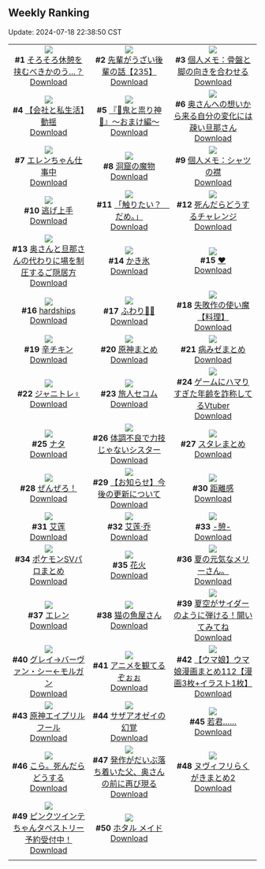 ## Weekly Ranking
Update: 2024-07-18 22:38:50 CST

|      |      |      |
| :----: | :----: | :----: |
| ![](https://i.pixiv.re/c/240x480/img-master/img/2024/07/12/01/36/24/120447959_p0_master1200.jpg)<br>**#1** [そろそろ休憩を挟むべきかのう…？](https://www.pixiv.net/artworks/120447959)<br>[Download](https://i.pixiv.re/img-original/img/2024/07/12/01/36/24/120447959_p0.png) | ![](https://i.pixiv.re/c/240x480/img-master/img/2024/07/12/19/00/23/120463080_p0_master1200.jpg)<br>**#2** [先輩がうざい後輩の話【235】](https://www.pixiv.net/artworks/120463080)<br>[Download](https://i.pixiv.re/img-original/img/2024/07/12/19/00/23/120463080_p0.png) | ![](https://i.pixiv.re/c/240x480/img-master/img/2024/07/11/06/00/07/120424555_p0_master1200.jpg)<br>**#3** [個人メモ：骨盤と脚の向きを合わせる](https://www.pixiv.net/artworks/120424555)<br>[Download](https://i.pixiv.re/img-original/img/2024/07/11/06/00/07/120424555_p0.jpg) |
| ![](https://i.pixiv.re/c/240x480/img-master/img/2024/07/12/12/00/16/120455449_p0_master1200.jpg)<br>**#4** [【会社と私生活】動揺](https://www.pixiv.net/artworks/120455449)<br>[Download](https://i.pixiv.re/img-original/img/2024/07/12/12/00/16/120455449_p0.jpg) | ![](https://i.pixiv.re/c/240x480/img-master/img/2024/07/12/21/42/44/120468116_p0_master1200.jpg)<br>**#5** [『👹鬼と祟り神🐉』～おまけ編～](https://www.pixiv.net/artworks/120468116)<br>[Download](https://i.pixiv.re/img-original/img/2024/07/12/21/42/44/120468116_p0.png) | ![](https://i.pixiv.re/c/240x480/img-master/img/2024/07/12/00/08/57/120445823_p0_master1200.jpg)<br>**#6** [奥さんへの想いから来る自分の変化には疎い旦那さん](https://www.pixiv.net/artworks/120445823)<br>[Download](https://i.pixiv.re/img-original/img/2024/07/12/00/08/57/120445823_p0.jpg) |
| ![](https://i.pixiv.re/c/240x480/img-master/img/2024/07/13/00/00/21/120472631_p0_master1200.jpg)<br>**#7** [エレンちゃん仕事中](https://www.pixiv.net/artworks/120472631)<br>[Download](https://i.pixiv.re/img-original/img/2024/07/13/00/00/21/120472631_p0.jpg) | ![](https://i.pixiv.re/c/240x480/img-master/img/2024/07/12/07/30/01/120452141_p0_master1200.jpg)<br>**#8** [洞窟の魔物](https://www.pixiv.net/artworks/120452141)<br>[Download](https://i.pixiv.re/img-original/img/2024/07/12/07/30/01/120452141_p0.jpg) | ![](https://i.pixiv.re/c/240x480/img-master/img/2024/07/13/06/00/08/120479009_p0_master1200.jpg)<br>**#9** [個人メモ：シャツの襟](https://www.pixiv.net/artworks/120479009)<br>[Download](https://i.pixiv.re/img-original/img/2024/07/13/06/00/08/120479009_p0.jpg) |
| ![](https://i.pixiv.re/c/240x480/img-master/img/2024/07/12/22/08/44/120469010_p0_master1200.jpg)<br>**#10** [逃げ上手](https://www.pixiv.net/artworks/120469010)<br>[Download](https://i.pixiv.re/img-original/img/2024/07/12/22/08/44/120469010_p0.jpg) | ![](https://i.pixiv.re/c/240x480/img-master/img/2024/07/12/00/00/13/120445267_p0_master1200.jpg)<br>**#11** [「触りたい？　だめ。」](https://www.pixiv.net/artworks/120445267)<br>[Download](https://i.pixiv.re/img-original/img/2024/07/12/00/00/13/120445267_p0.jpg) | ![](https://i.pixiv.re/c/240x480/img-master/img/2024/07/11/00/18/22/120419417_p0_master1200.jpg)<br>**#12** [死んだらどうするチャレンジ](https://www.pixiv.net/artworks/120419417)<br>[Download](https://i.pixiv.re/img-original/img/2024/07/11/00/18/22/120419417_p0.jpg) |
| ![](https://i.pixiv.re/c/240x480/img-master/img/2024/07/11/09/42/01/120419074_p0_master1200.jpg)<br>**#13** [奥さんと旦那さんの代わりに場を制圧するご隠居方](https://www.pixiv.net/artworks/120419074)<br>[Download](https://i.pixiv.re/img-original/img/2024/07/11/09/42/01/120419074_p0.jpg) | ![](https://i.pixiv.re/c/240x480/img-master/img/2024/07/11/20/55/04/120439360_p0_master1200.jpg)<br>**#14** [かき氷](https://www.pixiv.net/artworks/120439360)<br>[Download](https://i.pixiv.re/img-original/img/2024/07/11/20/55/04/120439360_p0.png) | ![](https://i.pixiv.re/c/240x480/img-master/img/2024/07/12/00/00/20/120445305_p0_master1200.jpg)<br>**#15** [❤](https://www.pixiv.net/artworks/120445305)<br>[Download](https://i.pixiv.re/img-original/img/2024/07/12/00/00/20/120445305_p0.jpg) |
| ![](https://i.pixiv.re/c/240x480/img-master/img/2024/07/13/00/00/21/120472627_p0_master1200.jpg)<br>**#16** [hardships](https://www.pixiv.net/artworks/120472627)<br>[Download](https://i.pixiv.re/img-original/img/2024/07/13/00/00/21/120472627_p0.png) | ![](https://i.pixiv.re/c/240x480/img-master/img/2024/07/12/00/00/08/120445237_p0_master1200.jpg)<br>**#17** [ふわり💠🫧](https://www.pixiv.net/artworks/120445237)<br>[Download](https://i.pixiv.re/img-original/img/2024/07/12/00/00/08/120445237_p0.png) | ![](https://i.pixiv.re/c/240x480/img-master/img/2024/07/13/10/28/09/120482946_p0_master1200.jpg)<br>**#18** [失敗作の使い魔【料理】](https://www.pixiv.net/artworks/120482946)<br>[Download](https://i.pixiv.re/img-original/img/2024/07/13/10/28/09/120482946_p0.png) |
| ![](https://i.pixiv.re/c/240x480/img-master/img/2024/07/12/20/30/07/120465739_p0_master1200.jpg)<br>**#19** [辛チキン](https://www.pixiv.net/artworks/120465739)<br>[Download](https://i.pixiv.re/img-original/img/2024/07/12/20/30/07/120465739_p0.png) | ![](https://i.pixiv.re/c/240x480/img-master/img/2024/07/12/20/38/12/120466001_p0_master1200.jpg)<br>**#20** [原神まとめ](https://www.pixiv.net/artworks/120466001)<br>[Download](https://i.pixiv.re/img-original/img/2024/07/12/20/38/12/120466001_p0.jpg) | ![](https://i.pixiv.re/c/240x480/img-master/img/2024/07/12/00/27/32/120446387_p0_master1200.jpg)<br>**#21** [病みゼまとめ](https://www.pixiv.net/artworks/120446387)<br>[Download](https://i.pixiv.re/img-original/img/2024/07/12/00/27/32/120446387_p0.png) |
| ![](https://i.pixiv.re/c/240x480/img-master/img/2024/07/11/18/42/42/120435899_p0_master1200.jpg)<br>**#22** [ジャニトレ♀](https://www.pixiv.net/artworks/120435899)<br>[Download](https://i.pixiv.re/img-original/img/2024/07/11/18/42/42/120435899_p0.jpg) | ![](https://i.pixiv.re/c/240x480/img-master/img/2024/07/12/19/05/50/120463281_p0_master1200.jpg)<br>**#23** [旅人セコム](https://www.pixiv.net/artworks/120463281)<br>[Download](https://i.pixiv.re/img-original/img/2024/07/12/19/05/50/120463281_p0.jpg) | ![](https://i.pixiv.re/c/240x480/img-master/img/2024/07/12/21/18/17/120467248_p0_master1200.jpg)<br>**#24** [ゲームにハマりすぎた年齢を詐称してるVtuber](https://www.pixiv.net/artworks/120467248)<br>[Download](https://i.pixiv.re/img-original/img/2024/07/12/21/18/17/120467248_p0.png) |
| ![](https://i.pixiv.re/c/240x480/img-master/img/2024/07/12/22/56/28/120470510_p0_master1200.jpg)<br>**#25** [ナタ](https://www.pixiv.net/artworks/120470510)<br>[Download](https://i.pixiv.re/img-original/img/2024/07/12/22/56/28/120470510_p0.png) | ![](https://i.pixiv.re/c/240x480/img-master/img/2024/07/13/19/33/14/120494549_p0_master1200.jpg)<br>**#26** [体調不良で力技じゃないシスター](https://www.pixiv.net/artworks/120494549)<br>[Download](https://i.pixiv.re/img-original/img/2024/07/13/19/33/14/120494549_p0.jpg) | ![](https://i.pixiv.re/c/240x480/img-master/img/2024/07/12/22/26/46/120469568_p0_master1200.jpg)<br>**#27** [スタレまとめ](https://www.pixiv.net/artworks/120469568)<br>[Download](https://i.pixiv.re/img-original/img/2024/07/12/22/26/46/120469568_p0.jpg) |
| ![](https://i.pixiv.re/c/240x480/img-master/img/2024/07/12/18/46/28/120462697_p0_master1200.jpg)<br>**#28** [ぜんぜろ！](https://www.pixiv.net/artworks/120462697)<br>[Download](https://i.pixiv.re/img-original/img/2024/07/12/18/46/28/120462697_p0.jpg) | ![](https://i.pixiv.re/c/240x480/img-master/img/2024/07/12/20/22/04/120465495_p0_master1200.jpg)<br>**#29** [【お知らせ】今後の更新について](https://www.pixiv.net/artworks/120465495)<br>[Download](https://i.pixiv.re/img-original/img/2024/07/12/20/22/04/120465495_p0.jpg) | ![](https://i.pixiv.re/c/240x480/img-master/img/2024/07/12/19/18/15/120463609_p0_master1200.jpg)<br>**#30** [距離感](https://www.pixiv.net/artworks/120463609)<br>[Download](https://i.pixiv.re/img-original/img/2024/07/12/19/18/15/120463609_p0.jpg) |
| ![](https://i.pixiv.re/c/240x480/img-master/img/2024/07/12/14/42/06/120457800_p0_master1200.jpg)<br>**#31** [艾莲](https://www.pixiv.net/artworks/120457800)<br>[Download](https://i.pixiv.re/img-original/img/2024/07/12/14/42/06/120457800_p0.jpg) | ![](https://i.pixiv.re/c/240x480/img-master/img/2024/07/12/17/39/56/120460951_p0_master1200.jpg)<br>**#32** [艾莲·乔](https://www.pixiv.net/artworks/120460951)<br>[Download](https://i.pixiv.re/img-original/img/2024/07/12/17/39/56/120460951_p0.jpg) | ![](https://i.pixiv.re/c/240x480/img-master/img/2024/07/12/00/04/42/120445662_p0_master1200.jpg)<br>**#33** [-憩-](https://www.pixiv.net/artworks/120445662)<br>[Download](https://i.pixiv.re/img-original/img/2024/07/12/00/04/42/120445662_p0.jpg) |
| ![](https://i.pixiv.re/c/240x480/img-master/img/2024/07/12/00/10/45/120445874_p0_master1200.jpg)<br>**#34** [ポケモンSVパロまとめ](https://www.pixiv.net/artworks/120445874)<br>[Download](https://i.pixiv.re/img-original/img/2024/07/12/00/10/45/120445874_p0.png) | ![](https://i.pixiv.re/c/240x480/img-master/img/2024/07/12/06/00/18/120451124_p0_master1200.jpg)<br>**#35** [花火](https://www.pixiv.net/artworks/120451124)<br>[Download](https://i.pixiv.re/img-original/img/2024/07/12/06/00/18/120451124_p0.png) | ![](https://i.pixiv.re/c/240x480/img-master/img/2024/07/12/08/45/57/120453015_p0_master1200.jpg)<br>**#36** [夏の元気なメリーさん。](https://www.pixiv.net/artworks/120453015)<br>[Download](https://i.pixiv.re/img-original/img/2024/07/12/08/45/57/120453015_p0.jpg) |
| ![](https://i.pixiv.re/c/240x480/img-master/img/2024/07/12/22/55/20/120470461_p0_master1200.jpg)<br>**#37** [エレン](https://www.pixiv.net/artworks/120470461)<br>[Download](https://i.pixiv.re/img-original/img/2024/07/12/22/55/20/120470461_p0.png) | ![](https://i.pixiv.re/c/240x480/img-master/img/2024/07/12/18/14/59/120461925_p0_master1200.jpg)<br>**#38** [猫の魚屋さん](https://www.pixiv.net/artworks/120461925)<br>[Download](https://i.pixiv.re/img-original/img/2024/07/12/18/14/59/120461925_p0.jpg) | ![](https://i.pixiv.re/c/240x480/img-master/img/2024/07/12/18/52/23/120462809_p0_master1200.jpg)<br>**#39** [夏空がサイダーのように弾ける！開いてみてね](https://www.pixiv.net/artworks/120462809)<br>[Download](https://i.pixiv.re/img-original/img/2024/07/12/18/52/23/120462809_p0.jpg) |
| ![](https://i.pixiv.re/c/240x480/img-master/img/2024/07/12/00/00/22/120445318_p0_master1200.jpg)<br>**#40** [グレイ→バーヴァン・シー←モルガン](https://www.pixiv.net/artworks/120445318)<br>[Download](https://i.pixiv.re/img-original/img/2024/07/12/00/00/22/120445318_p0.jpg) | ![](https://i.pixiv.re/c/240x480/img-master/img/2024/07/11/13/38/42/120430629_p0_master1200.jpg)<br>**#41** [アニメを観てるぞぉぉ](https://www.pixiv.net/artworks/120430629)<br>[Download](https://i.pixiv.re/img-original/img/2024/07/11/13/38/42/120430629_p0.jpg) | ![](https://i.pixiv.re/c/240x480/img-master/img/2024/07/12/00/01/11/120445451_p0_master1200.jpg)<br>**#42** [【ウマ娘】ウマ娘漫画まとめ112【漫画3枚+イラスト1枚】](https://www.pixiv.net/artworks/120445451)<br>[Download](https://i.pixiv.re/img-original/img/2024/07/12/00/01/11/120445451_p0.jpg) |
| ![](https://i.pixiv.re/c/240x480/img-master/img/2024/07/12/17/38/31/120460929_p0_master1200.jpg)<br>**#43** [原神エイプリルフール](https://www.pixiv.net/artworks/120460929)<br>[Download](https://i.pixiv.re/img-original/img/2024/07/12/17/38/31/120460929_p0.jpg) | ![](https://i.pixiv.re/c/240x480/img-master/img/2024/07/12/00/17/23/120446087_p0_master1200.jpg)<br>**#44** [サザアオゼイの幻覚](https://www.pixiv.net/artworks/120446087)<br>[Download](https://i.pixiv.re/img-original/img/2024/07/12/00/17/23/120446087_p0.png) | ![](https://i.pixiv.re/c/240x480/img-master/img/2024/07/11/23/49/52/120444865_p0_master1200.jpg)<br>**#45** [若君……](https://www.pixiv.net/artworks/120444865)<br>[Download](https://i.pixiv.re/img-original/img/2024/07/11/23/49/52/120444865_p0.jpg) |
| ![](https://i.pixiv.re/c/240x480/img-master/img/2024/07/11/19/44/03/120437426_p0_master1200.jpg)<br>**#46** [こら。死んだらどうする](https://www.pixiv.net/artworks/120437426)<br>[Download](https://i.pixiv.re/img-original/img/2024/07/11/19/44/03/120437426_p0.jpg) | ![](https://i.pixiv.re/c/240x480/img-master/img/2024/07/13/01/42/17/120473059_p0_master1200.jpg)<br>**#47** [発作がだいぶ落ち着いた父、奥さんの前に再び現る](https://www.pixiv.net/artworks/120473059)<br>[Download](https://i.pixiv.re/img-original/img/2024/07/13/01/42/17/120473059_p0.jpg) | ![](https://i.pixiv.re/c/240x480/img-master/img/2024/07/11/21/24/17/120440328_p0_master1200.jpg)<br>**#48** [ヌヴィフリらくがきまとめ2](https://www.pixiv.net/artworks/120440328)<br>[Download](https://i.pixiv.re/img-original/img/2024/07/11/21/24/17/120440328_p0.jpg) |
| ![](https://i.pixiv.re/c/240x480/img-master/img/2024/07/12/17/55/32/120461301_p0_master1200.jpg)<br>**#49** [ピンクツインテちゃんタペストリー予約受付中！](https://www.pixiv.net/artworks/120461301)<br>[Download](https://i.pixiv.re/img-original/img/2024/07/12/17/55/32/120461301_p0.png) | ![](https://i.pixiv.re/c/240x480/img-master/img/2024/07/12/07/09/54/120451934_p0_master1200.jpg)<br>**#50** [ホタル メイド](https://www.pixiv.net/artworks/120451934)<br>[Download](https://i.pixiv.re/img-original/img/2024/07/12/07/09/54/120451934_p0.jpg) |
|      |
